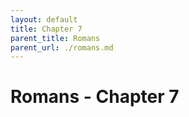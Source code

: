 ```yaml
---
layout: default
title: Chapter 7
parent_title: Romans
parent_url: ./romans.md
---
```


# Romans - Chapter 7
